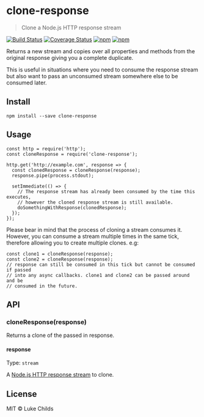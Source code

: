 clone-response
==============

> Clone a Node.js HTTP response stream

[![Build Status](https://travis-ci.org/lukechilds/clone-response.svg?branch=master)](https://travis-ci.org/lukechilds/clone-response) [![Coverage Status](https://coveralls.io/repos/github/lukechilds/clone-response/badge.svg?branch=master)](https://coveralls.io/github/lukechilds/clone-response?branch=master) [![npm](https://img.shields.io/npm/dm/clone-response.svg)](https://www.npmjs.com/package/clone-response) [![npm](https://img.shields.io/npm/v/clone-response.svg)](https://www.npmjs.com/package/clone-response)

Returns a new stream and copies over all properties and methods from the original response giving you a complete duplicate.

This is useful in situations where you need to consume the response stream but also want to pass an unconsumed stream somewhere else to be consumed later.

Install
-------

    npm install --save clone-response

Usage
-----

    const http = require('http');
    const cloneResponse = require('clone-response');

    http.get('http://example.com', response => {
      const clonedResponse = cloneResponse(response);
      response.pipe(process.stdout);

      setImmediate(() => {
        // The response stream has already been consumed by the time this executes,
        // however the cloned response stream is still available.
        doSomethingWithResponse(clonedResponse);
      });
    });

Please bear in mind that the process of cloning a stream consumes it. However, you can consume a stream multiple times in the same tick, therefore allowing you to create multiple clones. e.g:

    const clone1 = cloneResponse(response);
    const clone2 = cloneResponse(response);
    // response can still be consumed in this tick but cannot be consumed if passed
    // into any async callbacks. clone1 and clone2 can be passed around and be
    // consumed in the future.

API
---

### cloneResponse(response)

Returns a clone of the passed in response.

#### response

Type: `stream`

A [Node.js HTTP response stream](https://nodejs.org/api/http.html#http_class_http_incomingmessage) to clone.

License
-------

MIT © Luke Childs
